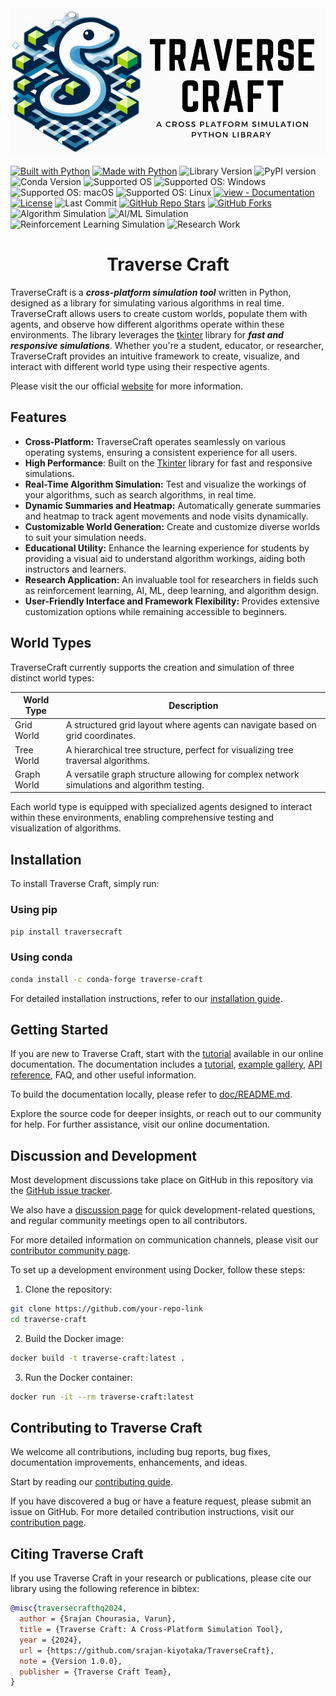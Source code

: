 <picture align="center">
  <img alt="Traverse Craft Logo" src="traverseCraft/icons/logo/traverseCraftLandscapeLogo.png">
</picture>

<!-- ![Build Status](https://github.com/srajan-kiyotaka/TraverseCraft/blob/main/.github/workflows/python-app.yml/badge.svg) -->
[![Built with Python](https://img.shields.io/badge/Built%20with-Python-blue.svg)](https://www.python.org/)
[![Made with Python](https://img.shields.io/badge/Python->=3.6-blue?logo=python&logoColor=white)](https://python.org "Go to Python homepage")
![Library Version](https://img.shields.io/badge/version-1.0.0-blue.svg)
![PyPI version](https://badge.fury.io/py/traverse-craft.svg)
![Conda Version](https://img.shields.io/conda/v/conda-forge/traverse-craft)
![Supported OS](https://img.shields.io/badge/OS-Windows%20%7C%20MacOS%20%7C%20Linux-0078D6.svg)
![Supported OS: Windows](https://img.shields.io/badge/Windows-%234285F4.svg?logo=windows&logoColor=white)
![Supported OS: macOS](https://img.shields.io/badge/macOS-%23000000.svg?logo=apple&logoColor=white)
![Supported OS: Linux](https://img.shields.io/badge/Linux-%23FCC624.svg?logo=linux&logoColor=black)
[![view - Documentation](https://img.shields.io/badge/view-Documentation-blue)](/docs/ReadMe.md "Go to library documentation")
[![License](https://img.shields.io/badge/License-MIT-blue.svg)](https://github.com/srajan-kiyotaka/TraverseCraft/blob/main/LICENCE)
![Last Commit](https://img.shields.io/github/last-commit/srajan-kiyotaka/TraverseCraft.svg)
[![GitHub Repo Stars](https://img.shields.io/github/stars/srajan-kiyotaka/TraverseCraft.svg?style=social)](https://github.com/srajan-kiyotaka/Pothole-Mapping-Project)
[![GitHub Forks](https://img.shields.io/github/forks/srajan-kiyotaka/TraverseCraft.svg?style=social)](https://github.com/srajan-kiyotaka/TraverseCraft)
![Algorithm Simulation](https://img.shields.io/badge/Algorithm%20Simulation-%2300aaff.svg)
![AI/ML Simulation](https://img.shields.io/badge/AI/ML%20Simulation-%23ff4081.svg)
![Reinforcement Learning Simulation](https://img.shields.io/badge/Reinforcement%20Learning%20Simulation-%23ffca28.svg)
![Research Work](https://img.shields.io/badge/Research%20Work-%237fbc41.svg)


<center>
  <h1>
  Traverse Craft
  </h1>
</center>

TraverseCraft is a ***cross-platform simulation tool*** written in Python, designed as a library for simulating various algorithms in real time. TraverseCraft allows users to create custom worlds, populate them with agents, and observe how different algorithms operate within these environments. The library leverages the [tkinter](https://docs.python.org/3/library/tkinter.html#module-tkinter) library for ***fast and responsive simulations***. Whether you're a student, educator, or researcher, TraverseCraft provides an intuitive framework to create, visualize, and interact with different world type using their respective agents. 

Please visit the our official [website](https://github.com/srajan-kiyotaka/TraverseCraft/tree/main) for more information.

## Features

- **Cross-Platform:** TraverseCraft operates seamlessly on various operating systems, ensuring a consistent experience for all users.
- **High Performance**: Built on the [Tkinter](https://docs.python.org/3/library/tkinter.html#module-tkinter) library for fast and responsive simulations.
- **Real-Time Algorithm Simulation:** Test and visualize the workings of your algorithms, such as search algorithms, in real time.
- **Dynamic Summaries and Heatmap:** Automatically generate summaries and heatmap to track agent movements and node visits dynamically.
- **Customizable World Generation:** Create and customize diverse worlds to suit your simulation needs.
- **Educational Utility:** Enhance the learning experience for students by providing a visual aid to understand algorithm workings, aiding both instructors and learners.
- **Research Application:** An invaluable tool for researchers in fields such as reinforcement learning, AI, ML, deep learning, and algorithm design.
- **User-Friendly Interface and Framework Flexibility:** Provides extensive customization options while remaining accessible to beginners.


## World Types

TraverseCraft currently supports the creation and simulation of three distinct world types:

| World Type  | Description                                                                           |
|-------------|---------------------------------------------------------------------------------------|
| Grid World  | A structured grid layout where agents can navigate based on grid coordinates.         |
| Tree World  | A hierarchical tree structure, perfect for visualizing tree traversal algorithms.     |
| Graph World | A versatile graph structure allowing for complex network simulations and algorithm testing. |

Each world type is equipped with specialized agents designed to interact within these environments, enabling comprehensive testing and visualization of algorithms.

## Installation

To install Traverse Craft, simply run:

### Using pip

```bash
pip install traversecraft
```

### Using conda

```bash
conda install -c conda-forge traverse-craft
```

For detailed installation instructions, refer to our [installation guide]().

## Getting Started

If you are new to Traverse Craft, start with the [tutorial]() available in our online documentation. The documentation includes a [tutorial](), [example gallery](), [API reference](), FAQ, and other useful information.

To build the documentation locally, please refer to [doc/README.md](doc/README.md).

Explore the source code for deeper insights, or reach out to our community for help. For further assistance, visit our online documentation.

## Discussion and Development

Most development discussions take place on GitHub in this repository via the [GitHub issue tracker](https://github.com/srajan-kiyotaka/TraverseCraft/issues).

We also have a [discussion page]() for quick development-related questions, and regular community meetings open to all contributors.

For more detailed information on communication channels, please visit our [contributor community page]().

To set up a development environment using Docker, follow these steps:

1. Clone the repository:

```sh
git clone https://github.com/your-repo-link
cd traverse-craft
```

2. Build the Docker image:

```sh
docker build -t traverse-craft:latest .
```

3. Run the Docker container:

```sh
docker run -it --rm traverse-craft:latest
```

## Contributing to Traverse Craft

We welcome all contributions, including bug reports, bug fixes, documentation improvements, enhancements, and ideas.

Start by reading our [contributing guide]().

If you have discovered a bug or have a feature request, please submit an issue on GitHub. For more detailed contribution instructions, visit our [contribution page]().

## Citing Traverse Craft

If you use Traverse Craft in your research or publications, please cite our library using the following reference in bibtex:

```bibtex
@misc{traversecrafthq2024,
  author = {Srajan Chourasia, Varun},
  title = {Traverse Craft: A Cross-Platform Simulation Tool},
  year = {2024},
  url = {https://github.com/srajan-kiyotaka/TraverseCraft},
  note = {Version 1.0.0},
  publisher = {Traverse Craft Team},
}
```